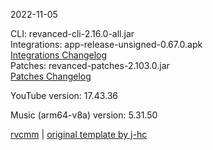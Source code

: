 2022-11-05
  
CLI: revanced-cli-2.16.0-all.jar  
Integrations: app-release-unsigned-0.67.0.apk  
[Integrations Changelog](https://github.com/revanced/revanced-integrations/releases/tag/v0.67.0)  
Patches: revanced-patches-2.103.0.jar  
[Patches Changelog](https://github.com/revanced/revanced-patches/releases/tag/v2.103.0)  

YouTube version: 17.43.36  

Music (arm64-v8a) version: 5.31.50  

[rvcmm](https://github.com/thrwKappu/rvcmm) | [original template by j-hc](https://github.com/j-hc/revanced-magisk-module)
